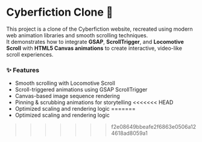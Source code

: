 # Cyberfiction Clone 🚀

This project is a clone of the Cyberfiction website, recreated using modern web animation libraries and smooth scrolling techniques.  
It demonstrates how to integrate **GSAP**, **ScrollTrigger**, and **Locomotive Scroll** with **HTML5 Canvas animations** to create interactive, video-like scroll experiences.  

### ✨ Features
- Smooth scrolling with Locomotive Scroll
- Scroll-triggered animations using GSAP ScrollTrigger
- Canvas-based image sequence rendering
- Pinning & scrubbing animations for storytelling
<<<<<<< HEAD
- Optimized scaling and rendering logic
=======
- Optimized scaling and rendering logic
>>>>>>> f2e08649bbeafe2f6863e0506a124618ad8059a1
